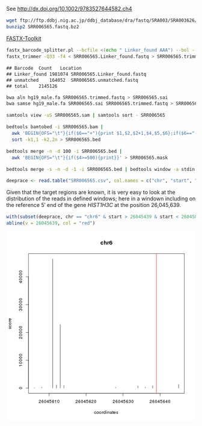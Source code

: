 


See http://dx.doi.org/10.1002/9783527644582.ch4


```bash
wget ftp://ftp.ddbj.nig.ac.jp/ddbj_database/dra/fastq/SRA003/SRA003626/SRX001881/SRR006565.fastq.bz2
bunzip2 SRR006565.fastq.bz2
```


[FASTX-Toolkit](http://hannonlab.cshl.edu/fastx_toolkit/)


```bash
fastx_barcode_splitter.pl --bcfile <(echo " Linker_found AAA") --bol --exact --prefix SRR006565. --suffix .fastq < SRR006565.fastq
fastx_trimmer -Q33 -f4 < SRR006565.Linker_found.fastq > SRR006565.trimmed.fastq
```

```
## Barcode	Count	Location
## Linker_found	1981074	SRR006565.Linker_found.fastq
## unmatched	164052	SRR006565.unmatched.fastq
## total	2145126
```



```bash
bwa aln hg19_male.fa SRR006565.trimmed.fastq > SRR006565.sai
bwa samse hg19_male.fa SRR006565.sai SRR006565.trimmed.fastq > SRR006565.sam
```



```bash
samtools view -uS SRR006565.sam | samtools sort - SRR006565
```



```bash
bedtools bamtobed -i SRR006565.bam |
  awk 'BEGIN{OFS="\t"}{if($6=="+"){print $1,$2,$2+1,$4,$5,$6};if($6=="-"){print $1,$3-1,$3,$4,$5,$6} }' |
  sort -k1,1 -k2,2n > SRR006565.bed
```



```bash
bedtools merge -n -d 100 -i SRR006565.bed |
  awk 'BEGIN{OFS="\t"}{if($4>=500){print}}' > SRR006565.mask
```



```bash
bedtools merge -s -n -d -1 -i SRR006565.bed | bedtools window -a stdin -b SRR006565.mask -w 1 -u > SRR006565.csv
```



```r
deeprace <- read.table("SRR006565.csv", col.names = c("chr", "start", "end", "score", "strand"))
```


Given that the target regions are known, it is very easy to look at the
distribution of the reads in defined windows; here in a windown including on
the reference 5′ end of the gene _HIST1H3C_ at the position 26,045,639.


```r
with(subset(deeprace, chr == "chr6" & start > 26045439 & start < 26045839), plot(start, score, type = "h", main = "chr6", xlab = "coordinates"))
abline(v = 26045639, col = "red")
```

![plot of chunk example_chromosome_6](figure/example_chromosome_6.png) 


